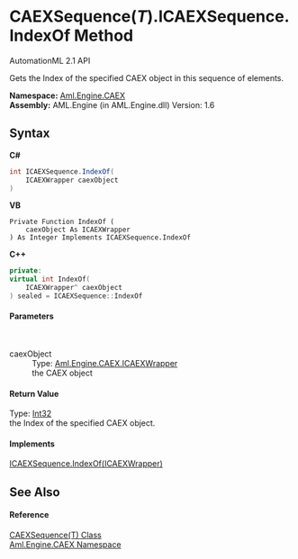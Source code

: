 # CAEXSequence(*T*).ICAEXSequence.IndexOf Method 
AutomationML 2.1 API 

Gets the Index of the specified CAEX object in this sequence of elements.

**Namespace:**&nbsp;<a href="N_Aml_Engine_CAEX">Aml.Engine.CAEX</a><br />**Assembly:**&nbsp;AML.Engine (in AML.Engine.dll) Version: 1.6

## Syntax

**C#**<br />
``` C#
int ICAEXSequence.IndexOf(
	ICAEXWrapper caexObject
)
```

**VB**<br />
``` VB
Private Function IndexOf ( 
	caexObject As ICAEXWrapper
) As Integer Implements ICAEXSequence.IndexOf
```

**C++**<br />
``` C++
private:
virtual int IndexOf(
	ICAEXWrapper^ caexObject
) sealed = ICAEXSequence::IndexOf
```


#### Parameters
&nbsp;<dl><dt>caexObject</dt><dd>Type: <a href="T_Aml_Engine_CAEX_ICAEXWrapper">Aml.Engine.CAEX.ICAEXWrapper</a><br />the CAEX object</dd></dl>

#### Return Value
Type: <a href="https://docs.microsoft.com/dotnet/api/system.int32" target="_parent" rel="noopener noreferrer">Int32</a><br />the Index of the specified CAEX object.

#### Implements
<a href="M_Aml_Engine_CAEX_ICAEXSequence_IndexOf">ICAEXSequence.IndexOf(ICAEXWrapper)</a><br />

## See Also


#### Reference
<a href="T_Aml_Engine_CAEX_CAEXSequence_1">CAEXSequence(T) Class</a><br /><a href="N_Aml_Engine_CAEX">Aml.Engine.CAEX Namespace</a><br />